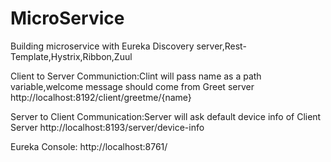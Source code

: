 # MicroService
Building microservice with Eureka Discovery server,Rest-Template,Hystrix,Ribbon,Zuul

Client to Server Communiction:Clint will pass name as a path variable,welcome message should come from Greet server
http://localhost:8192/client/greetme/{name}

Server to Client Communication:Server will ask default device info of Client Server
http://localhost:8193/server/device-info

Eureka Console:
http://localhost:8761/
